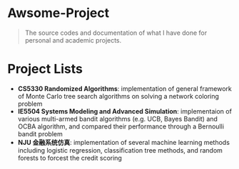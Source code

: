 # Awsome-Project

> The source codes and documentation of what I have done for personal and academic projects.

# Project Lists

+ **CS5330 Randomized Algorithms**: implementation of general framework of Monte Carlo tree search algorithms on solving a network coloring problem
+ **IE5504 Systems Modeling and Advanced Simulation**: implementaion of various multi-armed bandit algorithms (e.g. UCB, Bayes Bandit) and OCBA algorithm, and compared their performance through a Bernoulli bandit problem
+ **NJU 金融系统仿真**: implementation of several machine learning methods including logistic regression, classification tree methods, and random forests to forcest the credit scoring 

